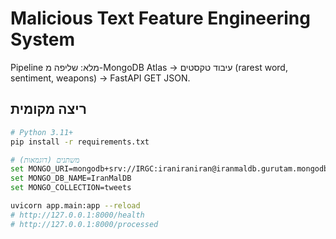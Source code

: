 # Malicious Text Feature Engineering System

Pipeline מלא: שליפה מ-MongoDB Atlas → עיבוד טקסטים (rarest word, sentiment, weapons) → FastAPI GET JSON.

## ריצה מקומית

```bash
# Python 3.11+
pip install -r requirements.txt

# משתנים (דוגמאות)
set MONGO_URI=mongodb+srv://IRGC:iraniraniran@iranmaldb.gurutam.mongodb.net/
set MONGO_DB_NAME=IranMalDB
set MONGO_COLLECTION=tweets

uvicorn app.main:app --reload
# http://127.0.0.1:8000/health
# http://127.0.0.1:8000/processed
